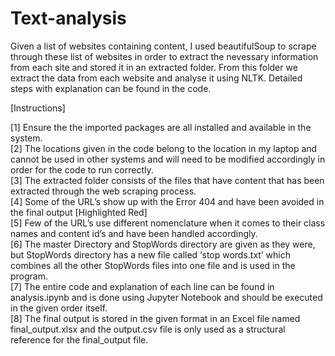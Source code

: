 # Text-analysis
Given a list of websites containing content, I used beautifulSoup to scrape through these list of websites in order to extract the nevessary information from each site and stored it in an extracted folder. From this folder we extract the data from each website and analyse it using NLTK. Detailed steps with explanation can be found in the code.  


[Instructions]  

[1] Ensure the the imported packages are all installed and available in the system.  
[2] The locations given in the code belong to the location in my laptop and cannot be used in other systems and will need to be modified accordingly in order  for the code to run correctly.  
[3] The extracted folder consists of the files that have content that has been extracted through the web scraping process.  
[4] Some of the URL’s show up with the Error 404 and have been avoided in the final output [Highlighted Red]  
[5] Few of the URL’s use different nomenclature when it comes to their class names and content id’s and have been handled accordingly.  
[6] The master Directory and StopWords directory are given as they were, but StopWords directory has a new file called ‘stop words.txt’ which combines all the other StopWords files into one file and is used in the program.  
[7] The entire code and explanation of each line can be found in analysis.ipynb and is done using Jupyter Notebook and should be executed in the given order itself.  
[8] The final output is stored in the given format in an Excel file named final_output.xlsx and the output.csv file is only used as a structural reference for the final_output file.  
